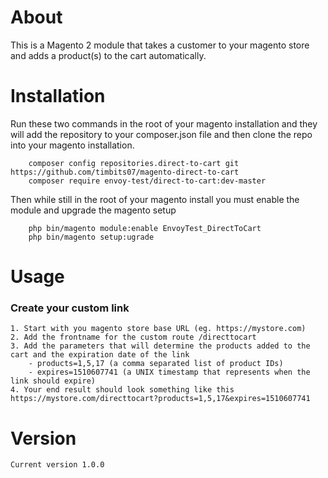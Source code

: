 # About
This is a Magento 2 module that takes a customer to your magento store and adds a product(s) to the cart automatically.

# Installation
Run these two commands in the root of your magento installation and they will add the repository to your composer.json file and then clone the repo into your magento installation.

		composer config repositories.direct-to-cart git https://github.com/timbits07/magento-direct-to-cart
		composer require envoy-test/direct-to-cart:dev-master

Then while still in the root of your magento install you must enable the module and upgrade the magento setup

		php bin/magento module:enable EnvoyTest_DirectToCart
		php bin/magento setup:ugrade

# Usage

### Create your custom link
	1. Start with you magento store base URL (eg. https://mystore.com)
	2. Add the frontname for the custom route /directtocart
	3. Add the parameters that will determine the products added to the cart and the expiration date of the link
		- products=1,5,17 (a comma separated list of product IDs)
		- expires=1510607741 (a UNIX timestamp that represents when the link should expire)
	4. Your end result should look something like this https://mystore.com/directtocart?products=1,5,17&expires=1510607741


# Version

	Current version 1.0.0